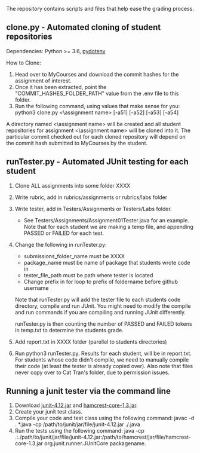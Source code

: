 The repository contains scripts and files that help ease the grading process.

## clone.py - Automated cloning of student repositories

Dependencies: Python >= 3.6, [pydotenv](https://pypi.org/project/pydotenv/)

How to Clone:
1) Head over to MyCourses and download the commit hashes for the assignment
   of interest.
2) Once it has been extracted, point the "COMMIT_HASHES_FOLDER_PATH" value
   from the .env file to this folder.
3) Run the following command, using values that make sense for you: python3 clone.py <\assignment name> [-a51] [-a52] [-a53] [-a54]

A directory named <\assignment name> will be created and all student
repositories for assignment <\assignment name> will be cloned into it.
The particular commit checked out for each cloned repository will depend on
the commit hash submitted to MyCourses by the student.

## runTester.py - Automated JUnit testing for each student

1. Clone ALL assignments into some folder XXXX

2. Write rubric, add in rubrics/assignments or rubrics/labs folder

3. Write tester, add in Testers/Assignments or Testers/Labs folder.

	- See Testers/Assignments/Assignment01Tester.java for an example. Note that
	for each student we are making a temp file, and appending PASSED or FAILED for
	each test.

4. Change the following in runTester.py:

	- submissions_folder_name must be XXXX
	- package_name must be name of package that students wrote code in
	- tester_file_path must be path where tester is located
	- Change prefix in for loop to prefix of foldername before github username

	Note that runTester.py will add the tester file to each students code directory,
	compile and run JUnit. You might need to modify the compile and run commands if you
	are compiling and running JUnit differently.

	runTester.py is then counting the number of PASSED and FAILED tokens in temp.txt to determine the students grade.

5. Add report.txt in XXXX folder (parellel to students directories)

6. Run python3 runTester.py. Results for each student, will be in report.txt.
For students whose code didn't compile, we need to manually compile their code 
(at least the tester is already copied over). Also note that files never copy over
to Cat Tran's folder, due to permission issues.



## Running a junit tester via the command line

1) Download [junit-4.12.jar](http://www.java2s.com/example/jar/j/download-junit412jar-file.html) and [hamcrest-core-1.3.jar](https://search.maven.org/search?q=g:org.hamcrest).
2) Create your junit test class.
3) Compile your code and test class using the following command: javac -d . *.java -cp /path/to/junit/jar/file/junit-4.12.jar ./<Insert test class name here>.java
4) Run the tests using the following command: java -cp .:./path/to/junit/jar/file/junit-4.12.jar:/path/to/hamcrest/jar/file/hamcrest-core-1.3.jar org.junit.runner.JUnitCore packagename.<Insert test class name>
